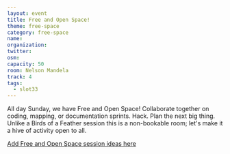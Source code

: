```yaml
---
layout: event
title: Free and Open Space!
theme: free-space
category: free-space
name:
organization:
twitter:
osm:
capacity: 50
room: Nelson Mandela
track: 4
tags:
  - slot33
---
```

All day Sunday, we have Free and Open Space! Collaborate together on coding, mapping, or documentation sprints. Hack. Plan the next big thing. Unlike a Birds of a Feather session this is a non-bookable room; let's make it a hive of activity open to all.

[Add Free and Open Space session ideas here](http://wiki.openstreetmap.org/wiki/State_Of_The_Map_2016/Informal_Sessions#Free_and_Open_Space)

